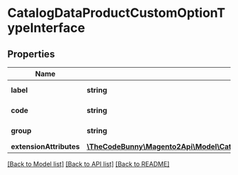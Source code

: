 # CatalogDataProductCustomOptionTypeInterface

## Properties
Name | Type | Description | Notes
------------ | ------------- | ------------- | -------------
**label** | **string** | Option type label | 
**code** | **string** | Option type code | 
**group** | **string** | Option type group | 
**extensionAttributes** | [**\TheCodeBunny\Magento2Api\Model\CatalogDataProductCustomOptionTypeExtensionInterface**](CatalogDataProductCustomOptionTypeExtensionInterface.md) |  | [optional] 

[[Back to Model list]](../README.md#documentation-for-models) [[Back to API list]](../README.md#documentation-for-api-endpoints) [[Back to README]](../README.md)


